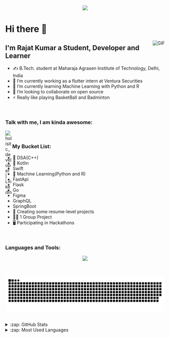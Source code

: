 <div id="header" align="center">
  <img src="https://github.com/loyaltytrooper/loyaltytrooper/blob/main/githubBanner.png"/>
</div>

<h1>Hi there 👋</h1>

<img align="right" alt="GIF" src="https://github.com/loyaltytrooper/loyaltytrooper/blob/main/the-it-crowd-moss-the-it-crowd.gif" />


## I'm Rajat Kumar a Student, Developer and Learner
- ✍ B.Tech. student at Maharaja Agrasen Institute of Technology, Delhi, India
- 🔭 I’m currently working as a flutter intern at Ventura Securities
- 🌱 I’m currently learning Machine Learning with Python and R
- 👯 I’m looking to collaborate on open source
- ⚡ Really like playing BasketBall and Badminton

<br/>

### Talk with me, I am kinda awesome:
[<img align="left" alt="holisitc_developer | LinkedIn" width="22px" src="https://cdn.jsdelivr.net/npm/simple-icons@v3/icons/linkedin.svg" />][linkedin]

<br />

### My Bucket List:
- 🥲 DSA(C++)
- 📱 Kotlin
-    Swift
- 🧠 Machine Learning(Python and R)
-    FastApi
-    Flask
-    Go
-    Figma
-    GraphQL
-    SpringBoot
- 🚧 Creating some resume-level projects
- 🐱‍💻 1 Group Project 
- 🖥️ Participating in Hackathons
    
<br/>

### Languages and Tools:

<p align="center">
  <a href="https://skillicons.dev">
    <img src="https://skillicons.dev/icons?i=cpp,firebase,flutter,py,pytorch,tensorflow,git,gcp,kubernetes,docker,linux" />
  </a>
</p>

<br />

![snake gif](https://github.com/loyaltytrooper/loyaltytrooper/blob/output/github-contribution-grid-snake.svg)

<br />

<details>
  <summary>:zap: GitHub Stats</summary>

  [![Rajat's GitHub stats](https://github-readme-stats.vercel.app/api?username=loyaltytrooper&count_private=true&show_icons=true&theme=gruvbox)](https://github.com/loyaltytrooper/github-readme-stats)

</details>

<details>
  <summary>:zap: Most Used Languages</summary>

<img align="left" alt="Anna's GitHub Top Languages" src="https://github-readme-stats.vercel.app/api/top-langs/?username=arsentieva" />

</details>

[website]: https://holistic-developer.com/
[youtube]: https://www.youtube.com/channel/UCD6bHzIZCJJcJD6QHGUIyrw
[instagram]: https://www.instagram.com/holistic_developer/
[linkedin]: https://linkedin.com/in/annaarsentieva
[portfolio]: https://arsentieva.github.io/profile/
